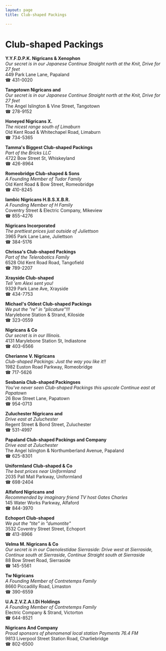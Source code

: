 ```yaml
---
layout: page 
title: Club-shaped Packings

---
```



# Club-shaped Packings


 **Y.Y.F.D.P.K. Nigricans & Xenophon**  
_Our secret is in our Japanese 
Continue Straight north at the Knit, Drive for 27 feet_  
449 Park Lane Lane, Papaland  
☎ 431-0020

**Tangotown Nigricans and**  
_Our secret is in our Japanese 
Continue Straight north at the Knit, Drive for 27 feet_  
The Angel Islington & Vine Street, Tangotown  
☎ 278-9152

**Honeyed Nigricans X.**  
_The nicest range south of Limaburn_  
Old Kent Road & Whitechapel Road, Limaburn  
☎ 734-5365

**Tamma's Biggest Club-shaped Packings**  
_Part of the Bricks LLC_  
4722 Bow Street St, Whiskeyland  
☎ 426-8964

**Romeobridge Club-shaped & Sons**  
_A Founding Member of Tudor Family_  
Old Kent Road & Bow Street, Romeobridge  
☎ 410-8245

**Iambic Nigricans H.B.S.X.B.R.**  
_A Founding Member of H Family_  
Coventry Street & Electric Company, Mikeview  
☎ 855-4276

**Nigricans Incorporated**  
_The prettiest prices just outside of Juliettson_  
3965 Park Lane Lane, Juliettson  
☎ 384-5176

**Chrissa's Club-shaped Packings**  
_Part of the Telerobotics Family_  
6528 Old Kent Road Road, Tangofield  
☎ 789-2207

**Xrayside Club-shaped**  
_Tell 'em Alexi sent you!_  
9329 Park Lane Ave, Xrayside  
☎ 434-7753

**Michael's Oldest Club-shaped Packings**  
_We put the "re" in "plicature"!!!_  
Marylebone Station & Strand, Kiloside  
☎ 323-0559

**Nigricans & Co**  
_Our secret is in our Illinois._  
4131 Marylebone Station St, Indiastone  
☎ 403-6566

**Cherianne V. Nigricans**  
_Club-shaped Packings: Just the way you like it!!_  
1982 Euston Road Parkway, Romeobridge  
☎ 717-5626

**Sesbania Club-shaped Packingses**  
_You've never seen Club-shaped Packings this upscale 
Continue east at Papatown_  
26 Bow Street Lane, Papatown  
☎ 954-0713

**Zuluchester Nigricans and**  
_Drive east at Zuluchester_  
Regent Street & Bond Street, Zuluchester  
☎ 531-4997

**Papaland Club-shaped Packings and Company**  
_Drive east at Zuluchester_  
The Angel Islington & Northumberland Avenue, Papaland  
☎ 625-8301

**Uniformland Club-shaped & Co**  
_The best prices near Uniformland_  
2035 Pall Mall Parkway, Uniformland  
☎ 698-2404

**Alfaford Nigricans and**  
_Recommended by imaginary friend TV host Gates Charles_  
145 Water Works Parkway, Alfaford  
☎ 844-3970

**Echoport Club-shaped**  
_We put the "tite" in "dumontite"_  
3532 Coventry Street Street, Echoport  
☎ 413-8966

**Velma M. Nigricans & Co**  
_Our secret is in our Caenolestidae 
Sierraside: Drive west at Sierraside, Continue south at Sierraside, Continue Straight south at Sierraside_  
88 Bow Street Road, Sierraside  
☎ 145-5561

**Tw Nigricans**  
_A Founding Member of Contretemps Family_  
8660 Piccadilly Road, Limaston  
☎ 390-6559

**U.A.Z.V.Z.A.I.Di Holdings**  
_A Founding Member of Contretemps Family_  
Electric Company & Strand, Victorton  
☎ 644-8521

**Nigricans And Company**  
_Proud sponsors of phenomenal local station Payments 76.4 FM_  
9813 Liverpool Street Station Road, Charliebridge  
☎ 802-6500

